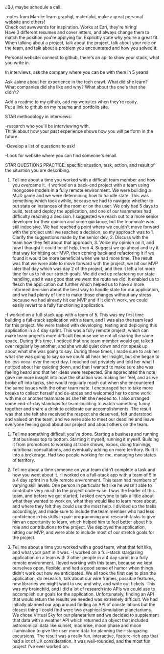 JBJ, maybe schedule a call.

-notes from Marcie:
learn graphql, materialui, make a great personal website and others!  
Check out awwwards for inspiration.  Works at Ezri, they're hiring!  
Have 3 different resumes and cover letters, and always change them to match the position you're applying for.
Explicitly state why you're a great fit.  
When talking about  a project, talk about the project, talk about your role on the team, and talk about a problem you encountered and how you solved it.

Personal website:
connect to github, there's an api to show your stack, what you write in.

In interviews, ask the company where you can be with them in 5 years!

Ask Jaime about her experience in the tech crawl.  What did she learn?  What companies did she like and why?
 What about the one's that she didn't?

 Add a readme to my github, add my websites when they're ready.  
 Put a link to github on my resume and portfolio site.

 STAR methodology in interviews:

 -research who you'll be interviewing with.  
 Think about how your past experience shows how you will perform in the future.

 -Develop a list of questions to ask!

 -Look for website where you can find someone's email.

 STAR QUESTIONS PRACTICE:
specific situation, 
task, 
action, and 
result of the situation you are describing.


 1. Tell me about a time you worked with a difficult team member and how you overcame it.
-I worked on a back-end project with a team using mongoose models in a fully remote environment.  We were building a MUD game and we were determining how to handle state.  This was something which took awhile, because we had to navigate whether to put state on instances of the room or on the user.  We only had 5 days to build, test and deploy the application, and one of our teammates had difficulty reaching a decision.  I suggested we reach out to a more senior developer for their opinion and some guidance, but the teammate was still indecisive.  We had reached a point where we couldn't move forward with the project until we reached a decision, so my approach was to 1. Clarify the suggestions made by the senior dev, 2. Discuss with the team how they felt about that approach, 3. Voice my opinion on it, and how I thought it could be of help, then 4. Suggest we go ahead and try it that way for hitting our MVP, then coming back and refactoring it if we found it would be more beneficial when we had more time.  The result was that we were able to move forward with the project, we hit our MVP later that day which was day 2 of the project, and then it left a lot more time for us to hit our stretch goals.  We did end up refactoring our state handling, and it was good that we went the route we did.  It enabled us to flesch the application out further which helped us to have a more informed decision about the best way to handle state for our application, and we had plenty of time to make those changes without any stress because we had already hit our MVP and if it didn't work, we could easily revert to a fully functioning application.

-I worked on a full-stack app with a team of 5.  This was my first time building a full-stack application with a team, and I was also the team lead for this project.  We were tasked with developing, testing and deploying this application in a 4 day sprint.  This was a fully remote project, which can make team projects more difficult because we're not all sharing the same space.  During this time, I noticed that one team member would get talked over regularly by another, and she would quiet down and not speak up about what she was going to say.  During these times, I made sure to ask her what she was going to say so we could all hear her insight, but she began to be less vocal over the next day.  I reached out privately and told her what I noticed about her quieting down, and that I wanted to make sure she was feeling heard and that her ideas were respected.  She appreciated the note, gave me more insight into how the situation was making her feel, and as we broke off into tasks, she would regularly reach out when she encountered the same issues with the other team mate.  I encouraged her to take more breaks to collect herself and de-stress and welcomed her to come work with me or another teammate as she felt she needed to.  I also arranged some end-of-day standups for team-building to watch something funny together and share a drink to celebrate our accomplishments.  The result was that she felt she received the respect she deserved, felt understood and valued on the team, and we were able to meet our deadline and leave everyone feeling good about our project and about others on the team.  

1. Tell me something difficult you’ve done.
Starting a business and running that business top to bottom.
Starting it myself, running it myself.  Building it from promotions to working at trade shows, expos, doing trainings, nutritional consultations, and eventually adding on more territory.  Built it into a brokerage.  Had two people working for me.  managing two states of territory. 

1. Tell me about a time someone on your team didn’t complete a task and how you went about it.
-I worked on a full-stack app with a team of 5 in a 4 day sprint in a fully remote environment.  This team had members of varying skill levels.  One person in particular felt like he wasn't able to contribute very much to the project code-wise.  I was the leader of this team, and before we got started, I asked everyone to talk a little about what they wanted to work on, what they would like to learn more about, and where they felt they could use the most help.  I divided up the tasks accordingly, and made sure to include the team member who had less confidence in his skills in pair-programming and research tasks to give him an opportunity to learn, which helped him to feel better about his role and contributions to the project.  We deployed the application, hitting our MVP, and were able to include most of our stretch goals for the project.

1. Tell me about a time you worked with a good team, what that felt like, and what your part in it was.
-I worked on a full-stack stargazing application on a team with 3 other people in a 4 day sprint in a fully remote environment.  I loved working with this team, because we kept ourselves open, flexible, and had a good sense of humor when things didn't work out how we anticipated.  We all took the first day to plan the application, do research, talk about our wire frames, possible features, new libraries we might want to use and why, and write out tickets.  This was my brainchild, and I did a lot of research into APIs we could use to accomplish our goals for the application.  Unfortunately, finding an API that would return the results we needed was extremely difficult.   We had initially planned our app around finding an API of constellations but the closest thing I could find were two graphical simulation planetariums. We chose Virtual Sky for our planetarium and we decided to supplement that data with a weather API which returned an object that included astronomical data like sunset, moonrise, moon phase and moon illumination to give the user more data for planning their stargazing excursions.  The result was a really fun, interactive, feature-rich app that had a lot of UX consideration.  It was well-rounded, and the most fun project I've ever worked on.